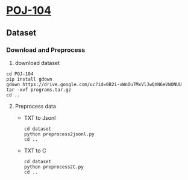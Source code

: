 # [POJ-104](https://github.com/microsoft/CodeXGLUE/tree/main/Code-Code/Clone-detection-POJ-104)

## Dataset

### Download and Preprocess

1. download dataset

```
cd POJ-104
pip install gdown
gdown https://drive.google.com/uc?id=0B2i-vWnOu7MxVlJwQXN6eVNONUU
tar -xvf programs.tar.gz
cd ..
```

2. Preprocess data

    - TXT to Jsonl
        ```
        cd dataset
        python preprocess2jsonl.py
        cd ..
        ```

    - TXT to C
        ```
        cd dataset
        python preprocess2C.py
        cd ..
        ```